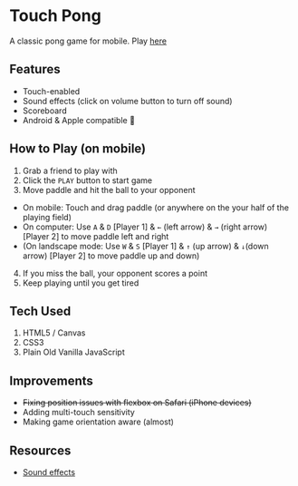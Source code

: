 # Touch Pong
A classic pong game for mobile. Play [here](https://sdchang1120.github.io/pong-mobile)

## Features
- Touch-enabled
- Sound effects (click on volume button to turn off sound)
- Scoreboard
- Android & Apple compatible 🙌

## How to Play (on mobile)
1. Grab a friend to play with
2. Click the `PLAY` button to start game
3. Move paddle and hit the ball to your opponent
 - On mobile: Touch and drag paddle (or anywhere on the your half of the playing field)
 - On computer: Use `A` & `D` [Player 1] & `←` (left arrow) & `→` (right arrow) [Player 2] to move paddle left and right
 - (On landscape mode: Use `W` & `S` [Player 1] & `↑` (up arrow) & `↓`(down arrow) [Player 2] to move paddle up and down)
4. If you miss the ball, your opponent scores a point
5. Keep playing until you get tired

## Tech Used
1. HTML5 / Canvas
2. CSS3
3. Plain Old Vanilla JavaScript

## Improvements
- ~~Fixing position issues with flexbox on Safari (iPhone devices)~~
- Adding multi-touch sensitivity
- Making game orientation aware (almost)

## Resources
- [Sound effects](http://www.freesound.org)
